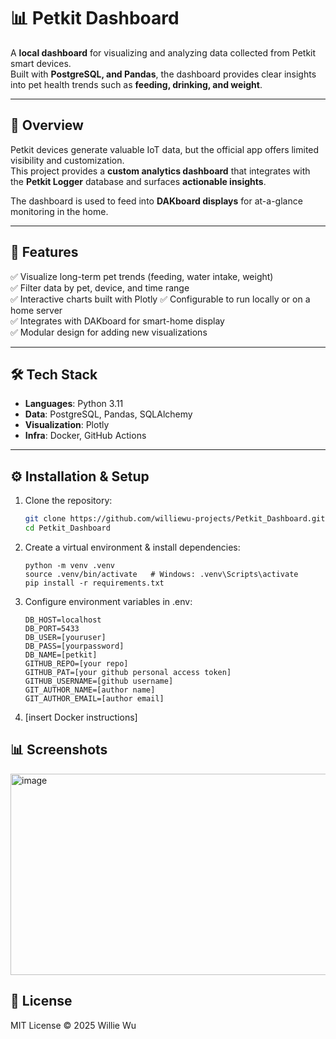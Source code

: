# 📊 Petkit Dashboard

A **local dashboard** for visualizing and analyzing data collected from Petkit smart devices.  
Built with **PostgreSQL, and Pandas**, the dashboard provides clear insights into pet health trends such as **feeding, drinking, and weight**.

---

## 📖 Overview
Petkit devices generate valuable IoT data, but the official app offers limited visibility and customization.  
This project provides a **custom analytics dashboard** that integrates with the **Petkit Logger** database and surfaces **actionable insights**.  

The dashboard is used to feed into **DAKboard displays** for at-a-glance monitoring in the home.

---

## 🚀 Features
 ✅ Visualize long-term pet trends (feeding, water intake, weight)  
 ✅ Filter data by pet, device, and time range  
 ✅ Interactive charts built with Plotly 
 ✅ Configurable to run locally or on a home server   
 ✅ Integrates with DAKboard for smart-home display  
 ✅ Modular design for adding new visualizations  

---

## 🛠 Tech Stack
- **Languages**: Python 3.11  
- **Data**: PostgreSQL, Pandas, SQLAlchemy  
- **Visualization**: Plotly  
- **Infra**: Docker, GitHub Actions  

---

## ⚙️ Installation & Setup

1. Clone the repository:
   ```bash
   git clone https://github.com/williewu-projects/Petkit_Dashboard.git
   cd Petkit_Dashboard
2. Create a virtual environment & install dependencies:
   ```
   python -m venv .venv
   source .venv/bin/activate   # Windows: .venv\Scripts\activate
   pip install -r requirements.txt
3. Configure environment variables in .env:
   ```
   DB_HOST=localhost
   DB_PORT=5433
   DB_USER=[youruser]
   DB_PASS=[yourpassword]
   DB_NAME=[petkit]
   GITHUB_REPO=[your repo]
   GITHUB_PAT=[your github personal access token]
   GITHUB_USERNAME=[github username]
   GIT_AUTHOR_NAME=[author name]
   GIT_AUTHOR_EMAIL=[author email]
4. [insert Docker instructions]

## 📊 Screenshots

<img width="1043" height="322" alt="image" src="https://github.com/user-attachments/assets/28d1c38b-e031-47ef-aca6-ae5a4d6385cd" />

## 📜 License
MIT License © 2025 Willie Wu
